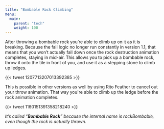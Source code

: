```yaml
---
title: "Bombable Rock Climbing"
menu:
  main:
    parent: "tech"
    weight: 100
---
```


After throwing a bombable rock you’re able to climb up on it as it is breaking.
Because the fall logic no longer run constantly in version 1.1, that means that you won’t actually fall down once the rock destruction animation completes, staying in mid-air.
This allows you to pick up a bombable rock, throw it onto the tile in front of you, and use it as a stepping stone to climb up ledges.

{{< tweet 1207713207013392385 >}}

This is possible in other versions as well by using Rito Feather to cancel out your throw animation.
That way you're able to climb up the ledge before the rock animation completes.

{{< tweet 1160151391358218240 >}}

_It’s called “**Bombable Rock**” because the internal name is rockBombable, even though the rock is actually thrown._
